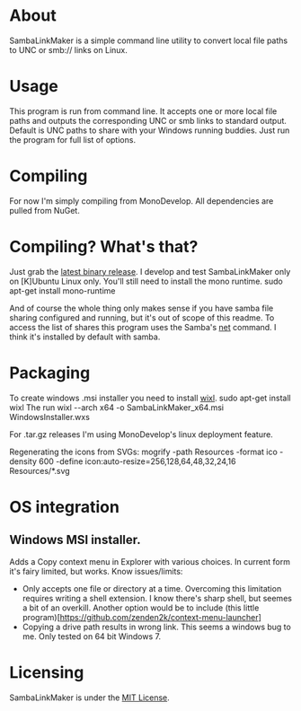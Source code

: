 # About
SambaLinkMaker is a simple command line utility to convert local file paths to
UNC or smb:// links on Linux.

# Usage
This program is run from command line. It accepts one or more local file paths
and outputs the corresponding UNC or smb links to standard output. Default is
UNC paths to share with your Windows running buddies. Just run the program for
full list of options.

# Compiling
For now I'm simply compiling from MonoDevelop. All dependencies are pulled from
NuGet.

# Compiling? What's that?
Just grab the [latest binary release](../../releases/latest).
I develop and test SambaLinkMaker only on [K]Ubuntu Linux only.
You'll still need to install the mono runtime.
    sudo apt-get install mono-runtime

And of course the whole thing only makes sense if you have samba file sharing
configured and running, but it's out of scope of this readme. To access the list
of shares this program uses the Samba's
[net](https://www.samba.org/samba/docs/man/manpages/net.8.html) command. I think
it's installed by default with samba.

# Packaging
To create windows .msi installer you need to install
[wixl](https://wiki.gnome.org/msitools).
    sudo apt-get install wixl
The run
    wixl --arch x64 -o SambaLinkMaker_x64.msi WindowsInstaller.wxs
    
For .tar.gz releases I'm using MonoDevelop's linux deployment feature.

Regenerating the icons from SVGs:
    mogrify -path Resources -format ico -density 600 -define icon:auto-resize=256,128,64,48,32,24,16 Resources/*.svg

# OS integration
## Windows MSI installer.
Adds a Copy context menu in Explorer with various choices. In current form
it's fairy limited, but works. Know issues/limits:
- Only accepts one file or directory at a time. Overcoming this limitation
requires writing a shell extension. I know there's sharp shell, but seemes a bit
of an overkill. Another option would be to include
(this little program)[https://github.com/zenden2k/context-menu-launcher]
- Copying a drive path results in wrong link. This seems a windows bug to me.
Only tested on 64 bit Windows 7.

# Licensing
SambaLinkMaker is under the [MIT License](LICENSE).